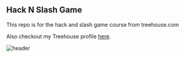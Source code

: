 ## Hack N Slash Game

This repo is for the hack and slash game course from treehouse.com

Also checkout my Treehouse profile [here](https://teamtreehouse.com/michelnaslund).

![header](https://cloud.githubusercontent.com/assets/25556990/25434510/dbbe4bfc-2a8c-11e7-89b3-f73819abda02.jpg)
